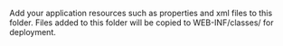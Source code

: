 Add your application resources such as properties and xml files to this folder. 
Files added to this folder will be copied to WEB-INF/classes/ for deployment.

